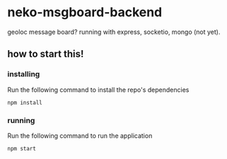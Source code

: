 # neko-msgboard-backend
geoloc message board?
running with express, socketio, mongo (not yet).

## how to start this!
### installing

Run the following command to install the repo's dependencies
```
npm install
```

### running

Run the following command to run the application
```
npm start
```
